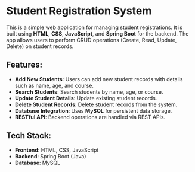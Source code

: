 # Student Registration System

This is a simple web application for managing student registrations. It is built using **HTML**, **CSS**, **JavaScript**, and **Spring Boot** for the backend. The app allows users to perform CRUD operations (Create, Read, Update, Delete) on student records.

## Features:
- **Add New Students**: Users can add new student records with details such as name, age, and course.
- **Search Students**: Search students by name, age, or course.
- **Update Student Details**: Update existing student records.
- **Delete Student Records**: Delete student records from the system.
- **Database Integration**: Uses **MySQL** for persistent data storage.
- **RESTful API**: Backend operations are handled via REST APIs.

## Tech Stack:
- **Frontend**: HTML, CSS, JavaScript
- **Backend**: Spring Boot (Java)
- **Database**: MySQL
